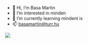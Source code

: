 - 👋 Hi, I’m Basa Martin
- 👀 I’m interested in minden
- 🌱 I’m currently learning mindent is
- 📫 basamartin@turr.hu


![](https://komarev.com/ghpvc/?username=Martinanevem)
<!---
Martinanevem/Martinanevem is a ✨ special ✨ repository because its `README.md` (this file) appears on your GitHub profile.
You can click the Preview link to take a look at your changes.
--->
